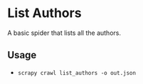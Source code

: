 # List Authors

A basic spider that lists all the authors.

## Usage

- `scrapy crawl list_authors -o out.json`
